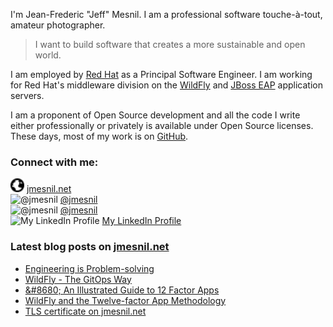 I'm Jean-Frederic "Jeff" Mesnil. I am a professional software touche-à-tout, amateur photographer.

> I want to build software that creates a more sustainable and open world. 

I am employed by [Red Hat](https://www.redhat.com/en) as a Principal Software Engineer. I am working for Red Hat's middleware division on the [WildFly](https://wildfly.org/) and [JBoss EAP](https://www.redhat.com/en/technologies/jboss-middleware/application-platform) application servers.

I am a proponent of Open Source development and all the code I write either professionally or privately is available under Open Source licenses. These days, most of my work is on [GitHub](https://github.com/jmesnil).

### Connect with me:

<div> 
<img alt="jmesnil.net" width="22px" src="https://raw.githubusercontent.com/iconic/open-iconic/master/svg/globe.svg">
<a href="https://jmesnil.net/">jmesnil.net</a>
</div>
<div> 
<img alt="@jmesnil" width="22px" src="https://cdn.jsdelivr.net/npm/simple-icons@v3/icons/mastodon.svg">
<a href="https://mastodon.online/@jmesnil">@jmesnil</a>
</div>
<div> 
<img alt="@jmesnil" width="22px" src="https://cdn.jsdelivr.net/npm/simple-icons@v3/icons/twitter.svg">
<a href="https://twitter.com/jmesnil">@jmesnil</a>
</div>
<div> 
<img alt="My LinkedIn Profile" width="22px" src="https://cdn.jsdelivr.net/npm/simple-icons@v3/icons/linkedin.svg">
<a href="https://www.linkedin.com/in/jeff-mesnil-7896393/)">My LinkedIn Profile</a>
</div>

### Latest blog posts on [jmesnil.net](https://jmesnil.net/)

<!-- BLOG-POST-LIST:START -->
- [Engineering is Problem-solving](http://jmesnil.net/weblog/2024/09/09/engineering-is-problem-solving/)
- [WildFly - The GitOps Way](http://jmesnil.net/weblog/2024/03/05/wildfly-gitops/)
- [&amp;#8680; An Illustrated Guide to 12 Factor Apps](https://www.redhat.com/architect/12-factor-app)
- [WildFly and the Twelve-factor App Methodology](http://jmesnil.net/weblog/2023/09/13/wildfly-12-factor-app/)
- [TLS certificate on jmesnil.net](http://jmesnil.net/weblog/2023/09/13/tls-certificate-on-jmesnil/)
<!-- BLOG-POST-LIST:END -->
